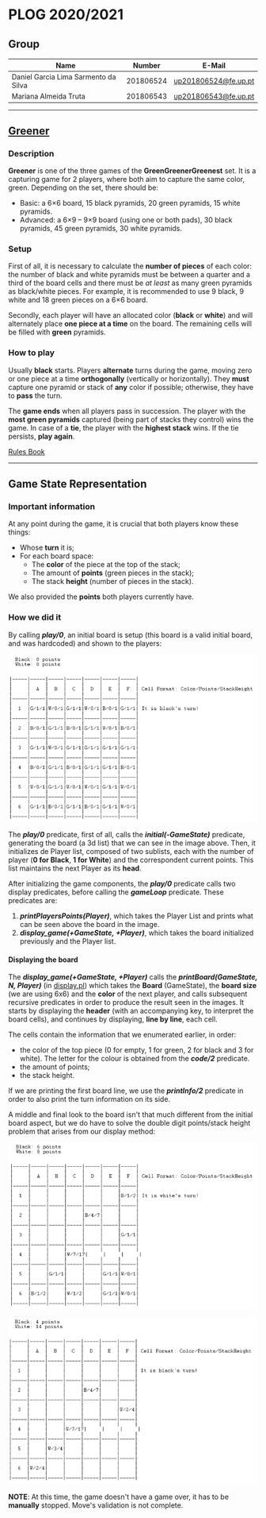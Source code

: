 # PLOG 2020/2021  

## Group  

| Name             | Number    | E-Mail             |
| ---------------- | --------- | ------------------ |
| Daniel Garcia Lima Sarmento da Silva    | 201806524 |up201806524@fe.up.pt|
| Mariana Almeida Truta    | 201806543 |up201806543@fe.up.pt|

----

## [Greener](https://www.boardgamegeek.com/boardgame/226081/greener)

### Description

**Greener** is one of the three games of the **GreenGreenerGreenest** set. It is a capturing game for 2 players, where both aim to capture the same color, green.
Depending on the set, there should be:

* Basic: a 6×6 board, 15 black pyramids, 20 green pyramids, 15 white pyramids.
* Advanced: a 6×9 – 9×9 board (using one or both pads), 30 black pyramids, 45 green pyramids, 30 white pyramids.

### Setup  

First of all, it is necessary to calculate the **number of pieces** of each color: the number of black and white pyramids must be between a quarter and a third of the board cells and there must be _at least_ as many green pyramids as black/white pieces.  For example, it is recommended to use 9 black, 9 white and 18 green pieces on a 6×6 board.

Secondly, each player will have an allocated color (**black** or **white**) and will alternately place **one piece at a time** on the board. The remaining cells will be filled with **green** pyramids.

### How to play

Usually **black** starts. Players **alternate** turns during the game, moving zero or one piece at a time **orthogonally** (vertically or horizontally). They **must** capture one pyramid or stack of **any** color if possible; otherwise, they have to **pass** the turn. 	

The **game ends** when all players pass in succession. The player with the **most green pyramids** captured (being part of stacks they control) wins the game. In case of a **tie**, the player with the **highest stack** wins. If the tie persists, **play again**.

[Rules Book](https://nestorgames.com/rulebooks/GREENGREENERGREENEST_EN.pdf)

----

## Game State Representation

### **Important information**

At any point during the game, it is crucial that both players know these things:

* Whose **turn** it is;
* For each board space:
    - The **color** of the piece at the top of the stack;
    - The amount of **points** (green pieces in the stack);
    - The stack **height** (number of pieces in the stack).

We also provided the **points** both players currently have.

### **How we did it**

By calling ***play/0***, an initial board is setup (this board is a valid initial board, and was hardcoded) and shown to the players:

![initial Board](images/initial.png)

The ***play/0*** predicate, first of all, calls the ***initial(-GameState)*** predicate, generating the board (a 3d list) that we can see in the image above. Then, it initializes de Player list, composed of two sublists, each with the number of player (**0 for Black**, **1 for White**) and the correspondent current points. This list maintains the next Player as its **head**.

After initializing the game components, the ***play/0*** predicate calls two display predicates, before calling the ***gameLoop*** predicate. These predicates are:

1. ***printPlayersPoints(Player)***, which takes the Player List and prints what can be seen above the board in the image.
2. ***display_game(+GameState, +Player)***, which takes the board initialized previously and the Player list.

#### **Displaying the board**

The ***display_game(+GameState, +Player)*** calls the ***printBoard(GameState, N, Player)*** (in [display.pl](display.pl)) which takes the **Board** (GameState), the **board size** (we are using 6x6) and the **color** of the next player, and calls subsequent recursive predicates in order to produce the result seen in the images. It starts by displaying the **header** (with an accompanying key, to interpret the board cells), and continues by displaying, **line by line**, each cell.

The cells contain the information that we enumerated earlier, in order:

* the color of the top piece (0 for empty, 1 for green, 2 for black and 3 for white). The letter for the colour is obtained from the ***code/2*** predicate.
* the amount of points;
* the stack height.

If we are printing the first board line, we use the ***printInfo/2*** predicate in order to also print the turn information on its side.

A middle and final look to the board isn't that much different from the initial board aspect, but we do have to solve the double digit points/stack height problem that arises from our display method:

![mid](images/mid.png)

![final](images/final.png)

**NOTE**: At this time, the game doesn't have a game over, it has to be **manually** stopped. Move's validation is not complete.
